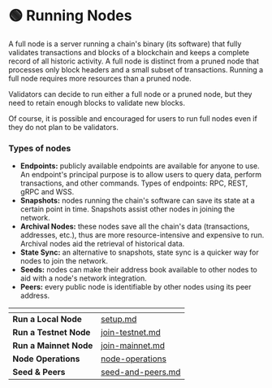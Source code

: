 # 🟢 Running Nodes

A full node is a server running a chain's binary (its software) that fully validates transactions and blocks of a blockchain and keeps a complete record of all historic activity. A full node is distinct from a pruned node that processes only block headers and a small subset of transactions. Running a full node requires more resources than a pruned node.

Validators can decide to run either a full node or a pruned node, but they need to retain enough blocks to validate new blocks.

Of course, it is possible and encouraged for users to run full nodes even if they do not plan to be validators.

### Types of nodes

* **Endpoints:** publicly available endpoints are available for anyone to use. An endpoint's principal purpose is to allow users to query data, perform transactions, and other commands. Types of endpoints: RPC, REST, gRPC and WSS.
* **Snapshots:** nodes running the chain's software can save its state at a certain point in time. Snapshots assist other nodes in joining the network.
* **Archival Nodes:** these nodes save all the chain's data (transactions, addresses, etc.), thus are more resource-intensive and expensive to run. Archival nodes aid the retrieval of historical data.
* **State Sync:** an alternative to snapshots, state sync is a quicker way for nodes to join the network.
* **Seeds:** nodes can make their address book available to other nodes to aid with a node's network integration.
* **Peers:** every public node is identifiable by other nodes using its peer address.

<table data-card-size="large" data-view="cards"><thead><tr><th></th><th data-hidden data-card-target data-type="content-ref"></th></tr></thead><tbody><tr><td><strong>Run a Local Node</strong></td><td><a href="setup.md">setup.md</a></td></tr><tr><td><strong>Run a Testnet Node</strong></td><td><a href="join-testnet.md">join-testnet.md</a></td></tr><tr><td><strong>Run a Mainnet Node</strong></td><td><a href="join-mainnet.md">join-mainnet.md</a></td></tr><tr><td><strong>Node Operations</strong></td><td><a href="node-operations/">node-operations</a></td></tr><tr><td><strong>Seed &#x26; Peers</strong></td><td><a href="seed-and-peers.md">seed-and-peers.md</a></td></tr></tbody></table>
